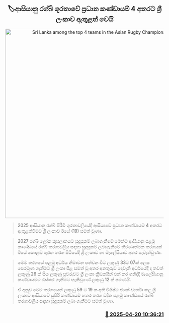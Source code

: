 <p align='center'><b><h2 align='center' title='Sri Lanka among the top 4 teams in the Asian Rugby Championship'>🏷ආසියානු රග්බි ශූරතා​වේ ප්‍රධාන කණ්ඩායම් 4 අතරට ශ්‍රී ලංකාව ඇතුළත් වෙයි</h2></b></p>
<p align='center'><img src='https://helakuru.sgp1.cdn.digitaloceanspaces.com/esana/images/lib/rugby-0.jpg' width='600' alt='Sri Lanka among the top 4 teams in the Asian Rugby Championship'></p>

> 2025 ආසියානු රග්බි පිරිමි ශූරතාවලියේදී ආසියාවේ ප්‍රධාන කණ්ඩායම් 4 අතරට ඇතුළත්වීමට ශ්‍රී ලංකාව ඊයේ (19) සමත් වුණා.

> 2027 රග්බි ලෝක කුසලානයට සුදුසුකම් ලබාගැනීමේ මෙන්ම ආසියානු පළමු කාණ්ඩයේ රග්බි තරගාවලිය සඳහා සුදුසුකම් ලබාගැනීමේ තීරණාත්මක තරගයක් ඊයේ කොළඹ තුරඟ තරග පිටියේදී ශ්‍රී ලංකාව හා මැලේසියාව අතර පැවැත්වුණා.

> මෙම තරගයේ පළමු අර්ධය නිමාවන පත්වන විට ලකුණු 33ට 07ක් ලෙස පෙරමුණ ගැනීමට ශ්‍රී ලංකා පි​ළ සමත් වූ අතර අනතුරුව දෙවැනි අර්ධයේදී ද තවත් ලකුණු 26 ක් සිය ලකුණු පුවරුවට ශ්‍රී ලංකා ක්‍රීඩකයින් එක් කර ගනිද්දී මැලේසියානු කණ්ඩායමට රැස්කර ගැනීමට හැකිවුණේ ලකුණු 12 ක් පමණයි.

> ඒ අනුව මෙම තරගයෙන් ලකුණු 59 ට 19 ක අති විශිෂ්ට ජයක් වාර්තා කළ ශ්‍රී ලංකාව ආසියාවේ සුපිරි කණ්ඩායම හතර තරග වදින පළමු කාණ්ඩයේ රග්බි තරගාවලිය සඳහා සුදුසුකම් ලබා ගැනීමට සමත් වුණා.



<h3 align='right'><a href='https://www.helakuru.lk/esana/p/109349/'>📅 2025-04-20 10:36:21</a></h3>
